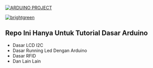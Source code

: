 <a href="#"><img title="ARDUINO PROJECT" src="https://img.shields.io/badge/ARDUINO PROJECT-green?colorA=%23ff0000&colorB=%23017e40&style=for-the-badge"></a>
</p>
<a href="https://www.arduino.cc/en/software" target="_blank"><img src="https://img.shields.io/badge/-Arduino%20IDE-brightgreen" alt="brightgreen"></a>

## Repo Ini Hanya Untuk Tutorial Dasar Arduino
* Dasar LCD I2C
* Dasar Running Led Dengan Arduino
* Dasar RFID
* Dan Lain Lain
 

